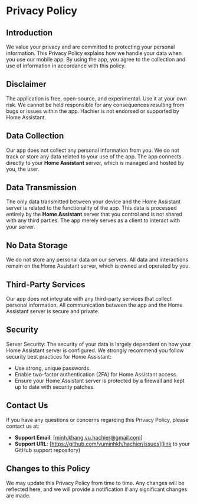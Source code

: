 # Privacy Policy

## Introduction

We value your privacy and are committed to protecting your personal information. This Privacy Policy explains how we handle your data when you use our mobile app. By using the app, you agree to the collection and use of information in accordance with this policy.

## Disclaimer

The application is free, open-source, and experimental. Use it at your own risk. We cannot be held responsible for any consequences resulting from bugs or issues within the app. Hachier is not endorsed or supported by Home Assistant.

## Data Collection

Our app does not collect any personal information from you. We do not track or store any data related to your use of the app. The app connects directly to your **Home Assistant** server, which is managed and hosted by you, the user.

## Data Transmission

The only data transmitted between your device and the Home Assistant server is related to the functionality of the app. This data is processed entirely by the **Home Assistant** server that you control and is not shared with any third parties. The app merely serves as a client to interact with your server.

## No Data Storage

We do not store any personal data on our servers. All data and interactions remain on the Home Assistant server, which is owned and operated by you.

## Third-Party Services

Our app does not integrate with any third-party services that collect personal information. All communication between the app and the Home Assistant server is secure and private.

## Security

Server Security: The security of your data is largely dependent on how your Home Assistant server is configured. We strongly recommend you follow security best practices for Home Assistant:

- Use strong, unique passwords.
- Enable two-factor authentication (2FA) for Home Assistant access.
- Ensure your Home Assistant server is protected by a firewall and kept up to date with security patches.

## Contact Us

If you have any questions or concerns regarding this Privacy Policy, please contact us at:

- **Support Email**: [minh.khang.vu.hachier@gmail.com]
- **Support URL**: [https://github.com/vuminhkh/hachier/issues](link to your GitHub support repository)

## Changes to this Policy

We may update this Privacy Policy from time to time. Any changes will be reflected here, and we will provide a notification if any significant changes are made.
